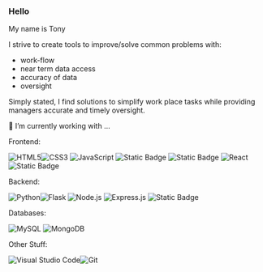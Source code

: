 ### Hello
My name is Tony

I strive to create tools to improve/solve common problems with:
- work-flow
- near term data access 
- accuracy of data
- oversight

Simply stated, I find solutions to simplify work place tasks while providing managers accurate and timely oversight.

🌱 I’m currently working with ...

Frontend:

![HTML5](https://img.shields.io/badge/html5-%23E34F26.svg?style=for-the-badge&logo=html5&logoColor=white)![CSS3](https://img.shields.io/badge/css3-%231572B6.svg?style=for-the-badge&logo=css3&logoColor=white) <img alt="JavaScript" src="https://img.shields.io/badge/JavaScript-%23F7DF1E.svg?&style=for-the-badge&logo=javascript&logoColor=black"/> ![Static Badge](https://img.shields.io/badge/TailwindCSS-white?style=for-the-badge&logo=tailwindcss&logoColor=teal)
 ![Static Badge](https://img.shields.io/badge/DaisyUI-orange?style=for-the-badge&logo=daisyui&logoColor=teal)
![React](https://img.shields.io/badge/react-%2320232a.svg?style=for-the-badge&logo=react&logoColor=%2361DAFB) ![Static Badge](https://img.shields.io/badge/Next.JS-white?style=for-the-badge&logo=next.js&logoColor=black)



Backend:

![Python](https://img.shields.io/badge/python-3670A0?style=for-the-badge&logo=python&logoColor=ffdd54)![Flask](https://img.shields.io/badge/flask-%23000.svg?style=for-the-badge&logo=flask&logoColor=white) <img alt="Node.js" src="https://img.shields.io/badge/Node.js-%23339933.svg?&style=for-the-badge&logo=node.js&logoColor=white"/> <img alt="Express.js" src="https://img.shields.io/badge/Express.js-%23404d59.svg?&style=for-the-badge"/> ![Static Badge](https://img.shields.io/badge/FastAPI-grey?style=for-the-badge&logo=FastAPI&logoColor=%23009485&labelColor=grey&color=%23009485)


Databases:

<img alt="MySQL" src="https://img.shields.io/badge/MySQL-%234479A1.svg?&style=for-the-badge&logo=mysql&logoColor=white"/> <img alt="MongoDB" src="https://img.shields.io/badge/MongoDB-%2347A248.svg?&style=for-the-badge&logo=mongodb&logoColor=white"/>


Other Stuff:
 
![Visual Studio Code](https://img.shields.io/badge/Visual%20Studio%20Code-0078d7.svg?style=for-the-badge&logo=visual-studio-code&logoColor=white)![Git](https://img.shields.io/badge/git-%23F05033.svg?style=for-the-badge&logo=git&logoColor=white) 

